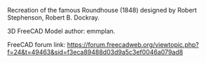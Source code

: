 Recreation of the famous Roundhouse (1848) designed by Robert Stephenson, Robert B. Dockray. 

3D FreeCAD Model author: emmplan.

FreeCAD forum link: https://forum.freecadweb.org/viewtopic.php?f=24&t=49463&sid=f3eca89488d03d9a5c3ef0046a079ad8

